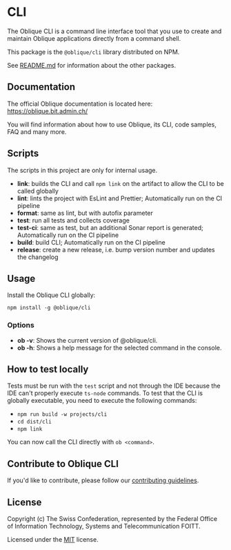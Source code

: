 # CLI

The Oblique CLI is a command line interface tool that you use to create and maintain Oblique applications directly from a command shell.

This package is the `@oblique/cli` library distributed on NPM.

See [README.md](../../README.md) for information about the other packages.

## Documentation

The official Oblique documentation is located here: <https://oblique.bit.admin.ch/>

You will find information about how to use Oblique, its CLI, code samples, FAQ and many more.

## Scripts

The scripts in this project are only for internal usage.

- **link**: builds the CLI and call `npm link` on the artifact to allow the CLI to be called globally
- **lint**: lints the project with EsLint and Prettier; Automatically run on the CI pipeline
- **format**: same as lint, but with autofix parameter
- **test**: run all tests and collects coverage
- **test-ci**: same as test, but an additional Sonar report is generated; Automatically run on the CI pipeline
- **build**: build CLI; Automatically run on the CI pipeline
- **release**: create a new release, i.e. bump version number and updates the changelog

## Usage

Install the Oblique CLI globally:

`npm install -g @oblique/cli`

### Options

- **ob -v**: Shows the current version of @oblique/cli.
- **ob -h**: Shows a help message for the selected command in the console.

## How to test locally

Tests must be run with the `test` script and not through the IDE because the IDE can't properly execute `ts-node` commands.
To test that the CLI is globally executable, you need to execute the following commands:

- `npm run build -w projects/cli`
- `cd dist/cli`
- `npm link`

You can now call the CLI directly with `ob <command>`.

## Contribute to Oblique CLI

If you'd like to contribute, please follow our [contributing guidelines](../../CONTRIBUTING.md).

## License

Copyright (c) The Swiss Confederation, represented by the Federal Office of Information Technology, Systems and Telecommunication FOITT.

Licensed under the [MIT](../../LICENSE) license.
